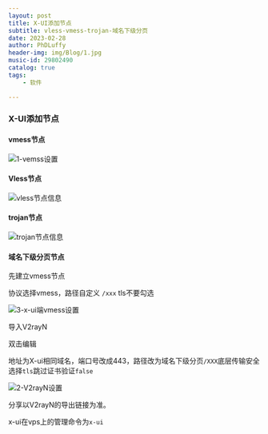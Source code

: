 ```yaml
---
layout: post
title: X-UI添加节点
subtitle: vless-vmess-trojan-域名下级分页
date: 2023-02-28
author: PhDLuffy
header-img: img/Blog/1.jpg
music-id: 29802490
catalog: true
tags:
    - 软件

---
```


### X-UI添加节点

#### vmess节点

![1-vemss设置](https://fastly.jsdelivr.net/gh/PhDLuffy/PicGo@master/img/202302281331307.jpg)

#### Vless节点



![vless节点信息](https://fastly.jsdelivr.net/gh/PhDLuffy/PicGo@master/img/202302281332390.jpg)

#### trojan节点



![trojan节点信息](https://fastly.jsdelivr.net/gh/PhDLuffy/PicGo@master/img/202302281332743.jpg)

#### 域名下级分页节点

先建立vmess节点

协议选择vmess，路径自定义 `/xxx` tls不要勾选

![3-x-ui端vmess设置](https://fastly.jsdelivr.net/gh/PhDLuffy/PicGo@master/img/202302281343593.jpg)

导入V2rayN

双击编辑

地址为X-ui相同域名，端口号改成443，路径改为域名下级分页`/XXX`底层传输安全选择`tls`跳过证书验证`false`

![2-V2rayN设置](https://fastly.jsdelivr.net/gh/PhDLuffy/PicGo@master/img/202302281343377.jpg)

分享以V2rayN的导出链接为准。



x-ui在vps上的管理命令为`x-ui`